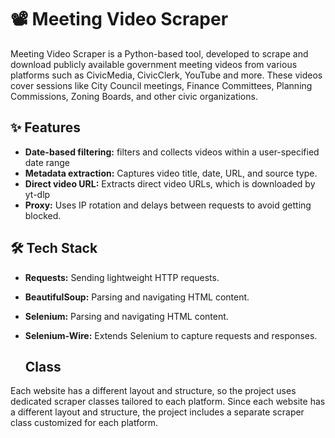 # 📽️ Meeting Video Scraper
Meeting Video Scraper is a Python-based tool,  developed to scrape and download publicly available government meeting videos from various platforms such as CivicMedia, CivicClerk, YouTube and more.
These videos cover sessions like City Council meetings, Finance Committees, Planning Commissions, Zoning Boards, and other civic organizations.



## ✨ Features

- **Date-based filtering:** 
  filters and collects videos within a user-specified date range
- **Metadata extraction:** Captures video title, date, URL, and source type.
- **Direct video URL:** Extracts direct video URLs, which is downloaded by yt-dlp
- **Proxy:** Uses IP rotation and delays between requests to avoid getting blocked.

## 🛠️ Tech Stack

- **Requests:** 
  Sending lightweight HTTP requests.
- **BeautifulSoup:** Parsing and navigating HTML content.
- **Selenium:** Parsing and navigating HTML content.
- **Selenium-Wire:** Extends Selenium to capture requests and responses.


  ## Class
 
Each website has a different layout and structure, so the project uses dedicated scraper classes tailored to each platform.
Since each website has a different layout and structure, the project includes a separate scraper class customized for each platform.
